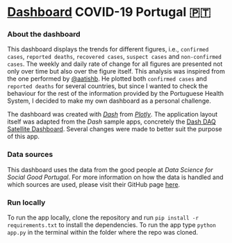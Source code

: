 # [Dashboard](https://covid19dashboardpt.herokuapp.com/) COVID-19 Portugal 🇵🇹
### About the dashboard
This dashboard displays the trends for different figures, i.e., `confirmed cases`, `reported deaths`, `recovered cases`, `suspect cases` and `non-confirmed cases`. The weekly and daily rate of change for all figures are presented not only over time but also over the figure itself. This analysis was inspired from the one performed by [@aatishb](https://github.com/aatishb/covidtrends). He plotted both `confirmed cases` and `reported deaths` for several countries, but since I wanted to check the behaviour for the rest of the information provided by the Portuguese Health System, I decided to make my own dashboard as a personal challenge.

The dashboard was created with *[Dash](https://dash.plotly.com/)* from *[Plotly](https://plotly.com/)*. The application layout itself was adapted from the *Dash* sample apps, concretely the [Dash DAQ Satellite Dashboard](https://github.com/plotly/dash-sample-apps/tree/master/apps/dash-daq-satellite-dashboard). Several changes were made to better suit the purpose of this app.

### Data sources
This dashboard uses the data from the good people at *Data Science for Social Good Portugal*. For more information on how the data is handled and which sources are used, please visit their GitHub page [here](https://github.com/dssg-pt/covid19pt-data).

### Run locally
To run the app locally, clone the repository and run `pip install -r requirements.txt` to install the dependencies. To run the app type `python app.py` in the terminal within the folder where the repo was cloned.
